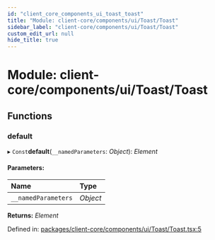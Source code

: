 ```yaml
---
id: "client_core_components_ui_toast_toast"
title: "Module: client-core/components/ui/Toast/Toast"
sidebar_label: "client-core/components/ui/Toast/Toast"
custom_edit_url: null
hide_title: true
---
```


# Module: client-core/components/ui/Toast/Toast

## Functions

### default

▸ `Const`**default**(`__namedParameters`: *Object*): *Element*

#### Parameters:

Name | Type |
:------ | :------ |
`__namedParameters` | *Object* |

**Returns:** *Element*

Defined in: [packages/client-core/components/ui/Toast/Toast.tsx:5](https://github.com/xr3ngine/xr3ngine/blob/5c3dcaef1/packages/client-core/components/ui/Toast/Toast.tsx#L5)
